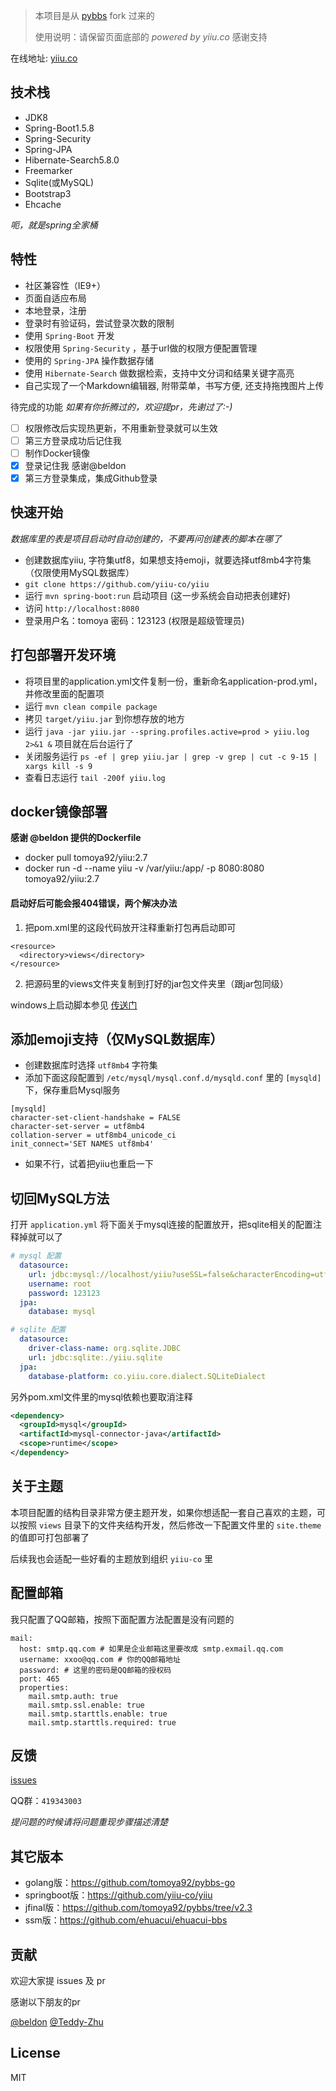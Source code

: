 > 本项目是从 [pybbs](https://github.com/tomoya92/pybbs) fork 过来的
> 
> 使用说明：请保留页面底部的 *powered by yiiu.co* 感谢支持

在线地址: [yiiu.co](https://yiiu.co)

## 技术栈

- JDK8
- Spring-Boot1.5.8
- Spring-Security
- Spring-JPA
- Hibernate-Search5.8.0
- Freemarker
- Sqlite(或MySQL)
- Bootstrap3
- Ehcache

*呃，就是spring全家桶*

## 特性

- 社区兼容性（IE9+）
- 页面自适应布局
- 本地登录，注册
- 登录时有验证码，尝试登录次数的限制
- 使用 `Spring-Boot` 开发
- 权限使用 `Spring-Security` ，基于url做的权限方便配置管理
- 使用的 `Spring-JPA` 操作数据存储
- 使用 `Hibernate-Search` 做数据检索，支持中文分词和结果关键字高亮
- 自己实现了一个Markdown编辑器, 附带菜单，书写方便, 还支持拖拽图片上传

待完成的功能 *如果有你折腾过的，欢迎提pr，先谢过了:-)* 

- [ ] 权限修改后实现热更新，不用重新登录就可以生效
- [ ] 第三方登录成功后记住我
- [ ] 制作Docker镜像
- [X] 登录记住我 感谢@beldon
- [X] 第三方登录集成，集成Github登录

## 快速开始

*数据库里的表是项目启动时自动创建的，不要再问创建表的脚本在哪了*

- 创建数据库yiiu, 字符集utf8，如果想支持emoji，就要选择utf8mb4字符集（仅限使用MySQL数据库）
- `git clone https://github.com/yiiu-co/yiiu`
- 运行 `mvn spring-boot:run` 启动项目 (这一步系统会自动把表创建好)
- 访问 `http://localhost:8080`
- 登录用户名：tomoya 密码：123123 (权限是超级管理员)

## 打包部署开发环境

- 将项目里的application.yml文件复制一份，重新命名application-prod.yml，并修改里面的配置项
- 运行 `mvn clean compile package`
- 拷贝 `target/yiiu.jar` 到你想存放的地方
- 运行 `java -jar yiiu.jar --spring.profiles.active=prod > yiiu.log 2>&1 &` 项目就在后台运行了
- 关闭服务运行 `ps -ef | grep yiiu.jar | grep -v grep | cut -c 9-15 | xargs kill -s 9`
- 查看日志运行 `tail -200f yiiu.log`

## docker镜像部署

**感谢 @beldon 提供的Dockerfile**

- docker pull tomoya92/yiiu:2.7
- docker run -d --name yiiu -v /var/yiiu:/app/ -p 8080:8080 tomoya92/yiiu:2.7

#### 启动好后可能会报404错误，两个解决办法

1. 把pom.xml里的这段代码放开注释重新打包再启动即可
```
<resource>
  <directory>views</directory>
</resource>
```
2. 把源码里的views文件夹复制到打好的jar包文件夹里（跟jar包同级）

windows上启动脚本参见 [传送门](https://github.com/yiiu-co/yiiu/wiki/windows上的启动脚本)

## 添加emoji支持（仅MySQL数据库）

- 创建数据库时选择 `utf8mb4` 字符集
- 添加下面这段配置到 `/etc/mysql/mysql.conf.d/mysqld.conf` 里的 `[mysqld]` 下，保存重启Mysql服务
```
[mysqld]
character-set-client-handshake = FALSE
character-set-server = utf8mb4
collation-server = utf8mb4_unicode_ci
init_connect='SET NAMES utf8mb4'
```
- 如果不行，试着把yiiu也重启一下

## 切回MySQL方法

打开 `application.yml` 将下面关于mysql连接的配置放开，把sqlite相关的配置注释掉就可以了

```yml
# mysql 配置
  datasource:
    url: jdbc:mysql://localhost/yiiu?useSSL=false&characterEncoding=utf8
    username: root
    password: 123123
  jpa:
    database: mysql
```

```yml
# sqlite 配置
  datasource:
    driver-class-name: org.sqlite.JDBC
    url: jdbc:sqlite:./yiiu.sqlite
  jpa:
    database-platform: co.yiiu.core.dialect.SQLiteDialect
```

另外pom.xml文件里的mysql依赖也要取消注释

```xml
<dependency>
  <groupId>mysql</groupId>
  <artifactId>mysql-connector-java</artifactId>
  <scope>runtime</scope>
</dependency>
```

## 关于主题

本项目配置的结构目录非常方便主题开发，如果你想适配一套自己喜欢的主题，可以按照 `views` 目录下的文件夹结构开发，然后修改一下配置文件里的 `site.theme` 的值即可打包部署了

后续我也会适配一些好看的主题放到组织 `yiiu-co` 里

## 配置邮箱

我只配置了QQ邮箱，按照下面配置方法配置是没有问题的

```
mail:
  host: smtp.qq.com # 如果是企业邮箱这里要改成 smtp.exmail.qq.com
  username: xxoo@qq.com # 你的QQ邮箱地址
  password: # 这里的密码是QQ邮箱的授权码
  port: 465
  properties:
    mail.smtp.auth: true
    mail.smtp.ssl.enable: true
    mail.smtp.starttls.enable: true
    mail.smtp.starttls.required: true
```

## 反馈

[issues](https://github.com/yiiu-co/yiiu/issues)

QQ群：`419343003`

*提问题的时候请将问题重现步骤描述清楚*

## 其它版本

- golang版：https://github.com/tomoya92/pybbs-go
- springboot版：https://github.com/yiiu-co/yiiu
- jfinal版：https://github.com/tomoya92/pybbs/tree/v2.3
- ssm版：https://github.com/ehuacui/ehuacui-bbs

## 贡献

欢迎大家提 issues 及 pr 

感谢以下朋友的pr

[@beldon](https://github.com/beldon) [@Teddy-Zhu](https://github.com/Teddy-Zhu)

## License

MIT
